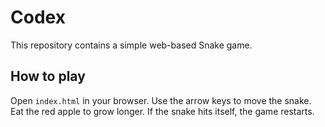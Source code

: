 # Codex

This repository contains a simple web-based Snake game.

## How to play

Open `index.html` in your browser. Use the arrow keys to move the snake. Eat the red apple to grow longer. If the snake hits itself, the game restarts.

